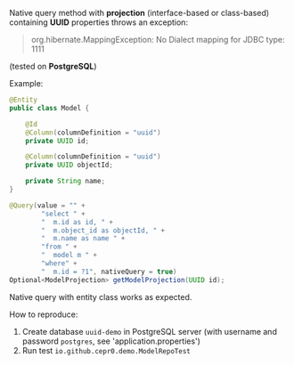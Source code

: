 Native query method with **projection** (interface-based or class-based) containing **UUID** properties throws an exception:

> org.hibernate.MappingException: No Dialect mapping for JDBC type: 1111 

(tested on **PostgreSQL**)

Example:

```java
@Entity
public class Model {

	@Id
	@Column(columnDefinition = "uuid")
	private UUID id;

	@Column(columnDefinition = "uuid")
	private UUID objectId;

	private String name;
}

@Query(value = "" +
        "select " +
        "  m.id as id, " +
        "  m.object_id as objectId, " +
        "  m.name as name " +
        "from " +
        "  model m " +
        "where" +
        "  m.id = ?1", nativeQuery = true)
Optional<ModelProjection> getModelProjection(UUID id);
```

Native query with entity class works as expected.

How to reproduce:

1. Create database `uuid-demo` in PostgreSQL server (with username and password `postgres`, see 'application.properties')
2. Run test `io.github.cepr0.demo.ModelRepoTest` 